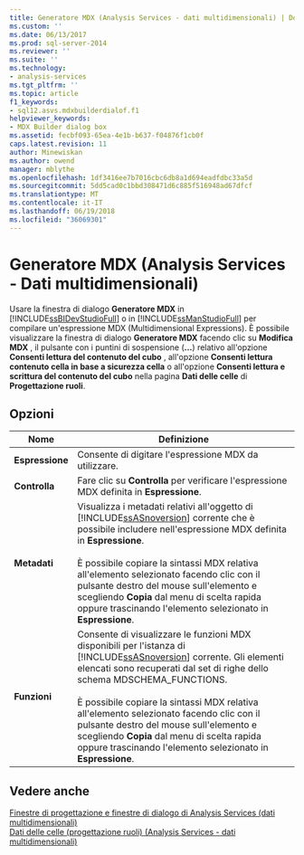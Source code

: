 ```yaml
---
title: Generatore MDX (Analysis Services - dati multidimensionali) | Documenti Microsoft
ms.custom: ''
ms.date: 06/13/2017
ms.prod: sql-server-2014
ms.reviewer: ''
ms.suite: ''
ms.technology:
- analysis-services
ms.tgt_pltfrm: ''
ms.topic: article
f1_keywords:
- sql12.asvs.mdxbuilderdialof.f1
helpviewer_keywords:
- MDX Builder dialog box
ms.assetid: fecbf093-65ea-4e1b-b637-f04876f1cb0f
caps.latest.revision: 11
author: Minewiskan
ms.author: owend
manager: mblythe
ms.openlocfilehash: 1df3416ee7b7016cbc6db8a1d694eadfdbc33a5d
ms.sourcegitcommit: 5dd5cad0c1bbd308471d6c885f516948ad67dfcf
ms.translationtype: MT
ms.contentlocale: it-IT
ms.lasthandoff: 06/19/2018
ms.locfileid: "36069301"
---
```

# <a name="mdx-builder-analysis-services---multidimensional-data"></a>Generatore MDX (Analysis Services - Dati multidimensionali)
  Usare la finestra di dialogo **Generatore MDX** in [!INCLUDE[ssBIDevStudioFull](../includes/ssbidevstudiofull-md.md)] o in [!INCLUDE[ssManStudioFull](../includes/ssmanstudiofull-md.md)] per compilare un'espressione MDX (Multidimensional Expressions). È possibile visualizzare la finestra di dialogo **Generatore MDX** facendo clic su **Modifica MDX** , il pulsante con i puntini di sospensione (**…**) relativo all'opzione **Consenti lettura del contenuto del cubo** , all'opzione **Consenti lettura contenuto cella in base a sicurezza cella** o all'opzione **Consenti lettura e scrittura del contenuto del cubo** nella pagina **Dati delle celle** di **Progettazione ruoli**.  
  
## <a name="options"></a>Opzioni  
  
|Nome|Definizione|  
|----------|----------------|  
|**Espressione**|Consente di digitare l'espressione MDX da utilizzare.|  
|**Controlla**|Fare clic su **Controlla** per verificare l'espressione MDX definita in **Espressione**.|  
|**Metadati**|Visualizza i metadati relativi all'oggetto di [!INCLUDE[ssASnoversion](../includes/ssasnoversion-md.md)] corrente che è possibile includere nell'espressione MDX definita in **Espressione**.<br /><br /> È possibile copiare la sintassi MDX relativa all'elemento selezionato facendo clic con il pulsante destro del mouse sull'elemento e scegliendo **Copia** dal menu di scelta rapida oppure trascinando l'elemento selezionato in **Espressione**.|  
|**Funzioni**|Consente di visualizzare le funzioni MDX disponibili per l'istanza di [!INCLUDE[ssASnoversion](../includes/ssasnoversion-md.md)] corrente. Gli elementi elencati sono recuperati dal set di righe dello schema MDSCHEMA_FUNCTIONS.<br /><br /> È possibile copiare la sintassi MDX relativa all'elemento selezionato facendo clic con il pulsante destro del mouse sull'elemento e scegliendo **Copia** dal menu di scelta rapida oppure trascinando l'elemento selezionato in **Espressione**.|  
  
## <a name="see-also"></a>Vedere anche  
 [Finestre di progettazione e finestre di dialogo di Analysis Services &#40;dati multidimensionali&#41;](analysis-services-designers-and-dialog-boxes-multidimensional-data.md)   
 [Dati delle celle &#40;progettazione ruoli&#41; &#40;Analysis Services - dati multidimensionali&#41;](https://msdn.microsoft.com/library/ms177279(v=sql.120).aspx)  
  
  
